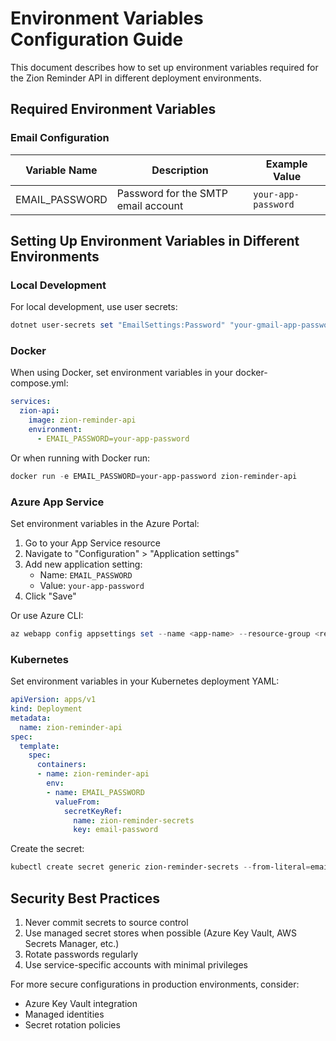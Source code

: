 # Environment Variables Configuration Guide

This document describes how to set up environment variables required for the Zion Reminder API in different deployment environments.

## Required Environment Variables

### Email Configuration

| Variable Name | Description | Example Value |
|---------------|-------------|--------------|
| EMAIL_PASSWORD | Password for the SMTP email account | `your-app-password` |

## Setting Up Environment Variables in Different Environments

### Local Development

For local development, use user secrets:

```powershell
dotnet user-secrets set "EmailSettings:Password" "your-gmail-app-password-here"
```

### Docker

When using Docker, set environment variables in your docker-compose.yml:

```yaml
services:
  zion-api:
    image: zion-reminder-api
    environment:
      - EMAIL_PASSWORD=your-app-password
```

Or when running with Docker run:

```powershell
docker run -e EMAIL_PASSWORD=your-app-password zion-reminder-api
```

### Azure App Service

Set environment variables in the Azure Portal:

1. Go to your App Service resource
2. Navigate to "Configuration" > "Application settings"
3. Add new application setting:
   - Name: `EMAIL_PASSWORD`
   - Value: `your-app-password`
4. Click "Save"

Or use Azure CLI:

```powershell
az webapp config appsettings set --name <app-name> --resource-group <resource-group> --settings EMAIL_PASSWORD="your-app-password"
```

### Kubernetes

Set environment variables in your Kubernetes deployment YAML:

```yaml
apiVersion: apps/v1
kind: Deployment
metadata:
  name: zion-reminder-api
spec:
  template:
    spec:
      containers:
      - name: zion-reminder-api
        env:
        - name: EMAIL_PASSWORD
          valueFrom:
            secretKeyRef:
              name: zion-reminder-secrets
              key: email-password
```

Create the secret:

```powershell
kubectl create secret generic zion-reminder-secrets --from-literal=email-password="your-app-password"
```

## Security Best Practices

1. Never commit secrets to source control
2. Use managed secret stores when possible (Azure Key Vault, AWS Secrets Manager, etc.)
3. Rotate passwords regularly
4. Use service-specific accounts with minimal privileges

For more secure configurations in production environments, consider:
- Azure Key Vault integration
- Managed identities
- Secret rotation policies
